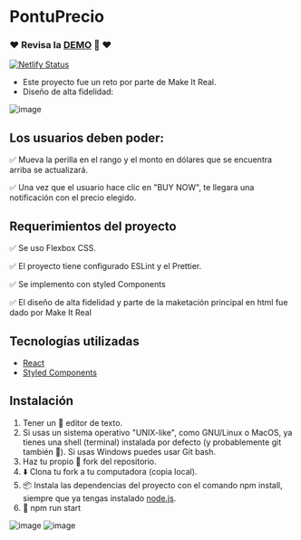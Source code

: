 # PontuPrecio
### ❤️ Revisa la [DEMO](https://pon-tu-precio.netlify.app/) 👀 ❤️
[![Netlify Status](https://api.netlify.com/api/v1/badges/62af4254-9b1d-427d-b6ae-a4859ab57a2d/deploy-status)](https://app.netlify.com/sites/pon-tu-precio/deploys)

* Este proyecto fue un reto por parte de Make It Real.
* Diseño de alta fidelidad:

![image](https://user-images.githubusercontent.com/47750079/148624597-3412a520-57e6-4f56-99f9-627add439bc7.png)


## Los usuarios deben poder:

✅ Mueva la perilla en el rango y el monto en dólares que se encuentra arriba se actualizará.

✅ Una vez que el usuario hace clic en "BUY NOW", te llegara una notificación con el precio elegido.

## Requerimientos del proyecto

✅ Se uso Flexbox CSS.

✅ El proyecto tiene configurado ESLint y el Prettier.

✅ Se implemento con styled Components

✅ El diseño de alta fidelidad y parte de la maketación principal en html fue dado por Make It Real


## Tecnologías utilizadas

 * [React](https://es.reactjs.org/)
 * [Styled Components](https://styled-components.com/)

##  Instalación
1) Tener un 📝 editor de texto.
2) Si usas un sistema operativo "UNIX-like", como GNU/Linux o MacOS, ya tienes una shell (terminal) instalada por defecto (y probablemente git también 🐧). Si usas Windows puedes usar Git bash.
3) Haz tu propio 🍴 fork del repositorio.
4) ⬇️ Clona tu fork a tu computadora (copia local).
5) 📦 Instala las dependencias del proyecto con el comando npm install, siempre que ya tengas instalado [node.js](https://nodejs.org/es/).
6) 🚀 npm run start



![image](https://user-images.githubusercontent.com/47750079/147318587-87660328-2dce-4ead-bd9f-972151e450b0.png)
![image](https://user-images.githubusercontent.com/47750079/147844782-d7738ed2-08c3-495c-bfdf-fee72404e208.png)
